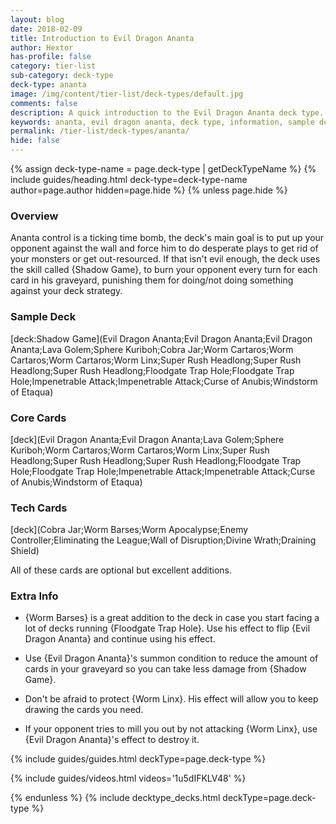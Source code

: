 ```yaml
---
layout: blog
date: 2018-02-09
title: Introduction to Evil Dragon Ananta
author: Hextor
has-profile: false
category: tier-list
sub-category: deck-type
deck-type: ananta
image: /img/content/tier-list/deck-types/default.jpg
comments: false
description: A quick introduction to the Evil Dragon Ananta deck type. View sample deck, core cards, tech cards, quick tips, guides, videos and other information.
keywords: ananta, evil dragon ananta, deck type, information, sample deck, core cards, tech cards, quick tips, guides, videos
permalink: /tier-list/deck-types/ananta/
hide: false
---
```


{% assign deck-type-name = page.deck-type | getDeckTypeName %}
{% include guides/heading.html deck-type=deck-type-name author=page.author hidden=page.hide %}
{% unless page.hide %}

### Overview
Ananta control is a ticking time bomb, the deck's main goal is to put up your opponent against the wall and force him to do desperate plays to get rid of your monsters or get out-resourced. If that isn't evil enough, the deck uses the skill called {Shadow Game}, to burn your opponent every turn for each card in his graveyard, punishing them for doing/not doing something against your deck strategy.

### Sample Deck

[deck:Shadow Game](Evil Dragon Ananta;Evil Dragon Ananta;Evil Dragon Ananta;Lava Golem;Sphere Kuriboh;Cobra Jar;Worm Cartaros;Worm Cartaros;Worm Cartaros;Worm Linx;Super Rush Headlong;Super Rush Headlong;Super Rush Headlong;Floodgate Trap Hole;Floodgate Trap Hole;Impenetrable Attack;Impenetrable Attack;Curse of Anubis;Windstorm of Etaqua)

### Core Cards

[deck](Evil Dragon Ananta;Evil Dragon Ananta;Lava Golem;Sphere Kuriboh;Worm Cartaros;Worm Cartaros;Worm Linx;Super Rush Headlong;Super Rush Headlong;Super Rush Headlong;Floodgate Trap Hole;Floodgate Trap Hole;Impenetrable Attack;Impenetrable Attack;Curse of Anubis;Windstorm of Etaqua)

### Tech Cards

[deck](Cobra Jar;Worm Barses;Worm Apocalypse;Enemy Controller;Eliminating the League;Wall of Disruption;Divine Wrath;Draining Shield)

All of these cards are optional but excellent additions.

### Extra Info

- {Worm Barses} is a great addition to the deck in case you start facing a lot of decks running {Floodgate Trap Hole}. Use his effect to flip {Evil Dragon Ananta} and continue using his effect.

- Use {Evil Dragon Ananta}'s summon condition to reduce the amount of cards in your graveyard so you can take less damage from {Shadow Game}.

- Don't be afraid to protect {Worm Linx}. His effect will allow you to keep drawing the cards you need.

- If your opponent tries to mill you out by not attacking {Worm Linx}, use {Evil Dragon Ananta}'s effect to destroy it. 

{% include guides/guides.html deckType=page.deck-type %}

{% include guides/videos.html videos='1u5dIFKLV48' %}

{% endunless %}
{% include decktype_decks.html deckType=page.deck-type %}

